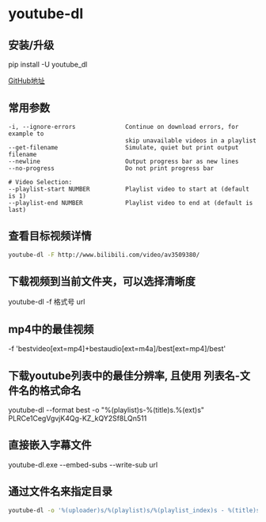 # youtube-dl

## 安装/升级

pip install -U youtube_dl

[GitHub地址](https://github.com/rg3/youtube-dl)

## 常用参数

```text
-i, --ignore-errors              Continue on download errors, for example to
                                 skip unavailable videos in a playlist
--get-filename                   Simulate, quiet but print output filename
--newline                        Output progress bar as new lines
--no-progress                    Do not print progress bar

# Video Selection:
--playlist-start NUMBER          Playlist video to start at (default is 1)
--playlist-end NUMBER            Playlist video to end at (default is last)
```

## 查看目标视频详情

```bash
youtube-dl -F http://www.bilibili.com/video/av3509380/
```

## 下载视频到当前文件夹，可以选择清晰度

youtube-dl -f 格式号 url

## mp4中的最佳视频

-f 'bestvideo[ext=mp4]+bestaudio[ext=m4a]/best[ext=mp4]/best'

## 下载youtube列表中的最佳分辨率, 且使用 列表名-文件名的格式命名

youtube-dl --format best -o "%(playlist)s-%(title)s.%(ext)s"  PLRCe1CegVgvjK4Qg-KZ_kQY2Sf8LQn511

## 直接嵌入字幕文件

youtube-dl.exe --embed-subs --write-sub url

## 通过文件名来指定目录

```bash
youtube-dl -o '%(uploader)s/%(playlist)s/%(playlist_index)s - %(title)s.%(ext)s' https://www.youtube.com/user/TheLinuxFoundation/playlists
```